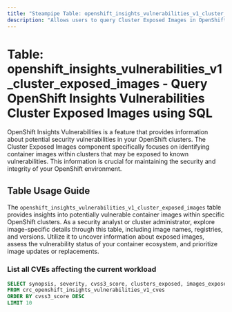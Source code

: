 ```yaml
---
title: "Steampipe Table: openshift_insights_vulnerabilities_v1_cluster_exposed_images - Query OpenShift Insights Vulnerabilities Cluster Exposed Images using SQL"
description: "Allows users to query Cluster Exposed Images in OpenShift Insights Vulnerabilities, providing information about potentially vulnerable images in specific clusters."
---
```


# Table: openshift_insights_vulnerabilities_v1_cluster_exposed_images - Query OpenShift Insights Vulnerabilities Cluster Exposed Images using SQL

OpenShift Insights Vulnerabilities is a feature that provides information about potential security vulnerabilities in your OpenShift clusters. The Cluster Exposed Images component specifically focuses on identifying container images within clusters that may be exposed to known vulnerabilities. This information is crucial for maintaining the security and integrity of your OpenShift environment.

## Table Usage Guide

The `openshift_insights_vulnerabilities_v1_cluster_exposed_images` table provides insights into potentially vulnerable container images within specific OpenShift clusters. As a security analyst or cluster administrator, explore image-specific details through this table, including image names, registries, and versions. Utilize it to uncover information about exposed images, assess the vulnerability status of your container ecosystem, and prioritize image updates or replacements.

### List all CVEs affecting the current workload

```sql
SELECT synopsis, severity, cvss3_score, clusters_exposed, images_exposed
FROM crc_openshift_insights_vulnerabilities_v1_cves
ORDER BY cvss3_score DESC
LIMIT 10
```
